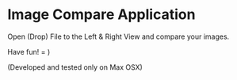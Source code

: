 Image Compare Application
=====================

Open (Drop) File to the Left & Right View and compare your images.

Have fun! = )

(Developed and tested only on Max OSX)
